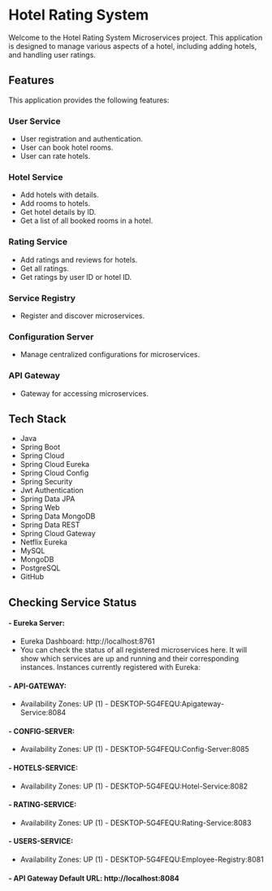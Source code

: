 # Hotel Rating System
Welcome to the Hotel Rating System Microservices project. This application is designed to manage various aspects of a hotel, including adding hotels, and handling user ratings.

## Features
This application provides the following features:

### User Service
 - User registration and authentication.
 - User can book hotel rooms.
 - User can rate hotels.

### Hotel Service
 - Add hotels with details.
 - Add rooms to hotels.
 - Get hotel details by ID.
 - Get a list of all booked rooms in a hotel.

### Rating Service
 - Add ratings and reviews for hotels.
 - Get all ratings.
 - Get ratings by user ID or hotel ID.

### Service Registry
 - Register and discover microservices.

### Configuration Server
 - Manage centralized configurations for microservices.

### API Gateway
 - Gateway for accessing microservices.

## Tech Stack
 - Java
 - Spring Boot
 - Spring Cloud
 - Spring Cloud Eureka
 - Spring Cloud Config
 - Spring Security
 - Jwt Authentication
 - Spring Data JPA
 - Spring Web
 - Spring Data MongoDB
 - Spring Data REST
 - Spring Cloud Gateway
 - Netflix Eureka
 - MySQL
 - MongoDB
 - PostgreSQL
 - GitHub

## Checking Service Status
#### - Eureka Server:
 - Eureka Dashboard: http://localhost:8761
  - You can check the status of all registered microservices here. It will show which services are up and running and their corresponding instances.
Instances currently registered with Eureka:

#### - API-GATEWAY:

 - Availability Zones: UP (1) - DESKTOP-5G4FEQU:Apigateway-Service:8084

#### - CONFIG-SERVER:

- Availability Zones: UP (1) - DESKTOP-5G4FEQU:Config-Server:8085

#### - HOTELS-SERVICE:

- Availability Zones: UP (1) - DESKTOP-5G4FEQU:Hotel-Service:8082

#### - RATING-SERVICE:

- Availability Zones: UP (1) - DESKTOP-5G4FEQU:Rating-Service:8083

#### - USERS-SERVICE:

- Availability Zones: UP (1) - DESKTOP-5G4FEQU:Employee-Registry:8081
#### - API Gateway Default URL: http://localhost:8084


